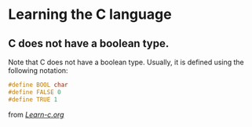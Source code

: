 # Learning the C language


## C does not have a boolean type.

Note that C does not have a boolean type. Usually, it is defined using the following notation:

```c
#define BOOL char
#define FALSE 0
#define TRUE 1
```

from _[Learn-c.org](https://www.learn-c.org/en/Variables_and_Types)_
